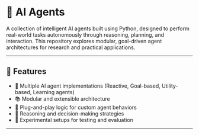 # 🧠 AI Agents

A collection of intelligent AI agents built using Python, designed to perform real-world tasks autonomously through reasoning, planning, and interaction. This repository explores modular, goal-driven agent architectures for research and practical applications.

---

## 🚀 Features

- 🤖 Multiple AI agent implementations (Reactive, Goal-based, Utility-based, Learning agents)
- 📚 Modular and extensible architecture
- 🧩 Plug-and-play logic for custom agent behaviors
- 🧠 Reasoning and decision-making strategies
- 🧪 Experimental setups for testing and evaluation

---


